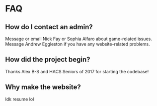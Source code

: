 # FAQ

## How do I contact an admin?

Message or email Nick Fay or Sophia Alfaro about game-related issues.
Message Andrew Eggleston if you have any website-related problems.

## How did the project begin?

Thanks Alex B-S and HACS Seniors of 2017 for starting the codebase!

## Why make the website?

Idk resume lol
